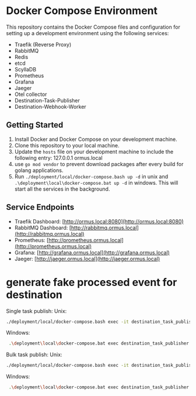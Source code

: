 # Docker Compose Environment

This repository contains the Docker Compose files and configuration for setting up a development environment using the following services:

- Traefik (Reverse Proxy)
- RabbitMQ
- Redis
- etcd
- ScyllaDB
- Prometheus
- Grafana
- Jaeger
- Otel collector
- Destination-Task-Publisher
- Destination-Webhook-Worker


## Getting Started

1. Install Docker and Docker Compose on your development machine.
2. Clone this repository to your local machine.
3. Update the `hosts` file on your development machine to include the following entry:
   127.0.0.1 ormus.local
4. use `go mod vendor` to prevent download packages after every build for golang applications.
5. Run `./deployment/local/docker-compose.bash up -d` in unix and `.\deployment\local\docker-compose.bat up -d` 
in windows. This will start all the services in the background.


## Service Endpoints

- Traefik Dashboard: [http://ormus.local:8080](http://ormus.local:8080)
- RabbitMQ Dashboard: [http://rabbitmq.ormus.local](http://rabbitmq.ormus.local)
- Prometheus: [http://prometheus.ormus.local](http://prometheus.ormus.local)
- Grafana: [http://grafana.ormus.local](http://grafana.ormus.local)
- Jaeger: [http://jaeger.ormus.local](http://jaeger.ormus.local)



# generate fake processed event for destination 

Single task publish:
Unix:
```bash
./deployment/local/docker-compose.bash exec -it destination_task_publisher go run cmd/destination/faker/fake_processed_event_producer.go
```
Windows:
```bash
 .\deployment\local\docker-compose.bat exec destination_task_publisher go run cmd/destination/faker/fake_processed_event_producer.go
 ```

Bulk task publish:
Unix:
```bash
./deployment/local/docker-compose.bash exec -it destination_task_publisher go run cmd/destination/faker/fake_processed_event_producer.go bulk
```
Windows:
```bash
 .\deployment\local\docker-compose.bat exec destination_task_publisher go run cmd/destination/faker/fake_processed_event_producer.go bulk
 ```

